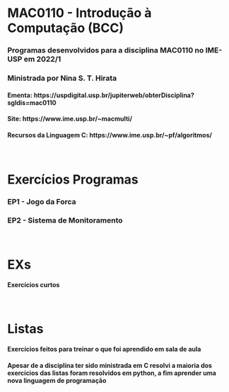 <h1>MAC0110 - Introdução à Computação (BCC)</h1>

<h3>Programas desenvolvidos para a disciplina MAC0110 no IME-USP em 2022/1</h3>
<h3>Ministrada por Nina S. T. Hirata</h3>
<h4>Ementa: https://uspdigital.usp.br/jupiterweb/obterDisciplina?sgldis=mac0110</h4>
<h4>Site: https://www.ime.usp.br/~macmulti/</h4>
<h4>Recursos da Linguagem C: https://www.ime.usp.br/~pf/algoritmos/</h4>

<br>

<h1>Exercícios Programas</h1>
<h3>EP1 - Jogo da Forca</h3>
<h3>EP2 - Sistema de Monitoramento</h3>

<br>

<h1>EXs</h1>
<h4>Exercícios curtos</h4>

<br>

<h1>Listas</h1>
<h4>Exercícios feitos para treinar o que foi aprendido em sala de aula</h4>
<h4>Apesar de a disciplina ter sido ministrada em C resolvi a maioria dos exercícios das listas foram resolvidos em python, a fim aprender uma nova linguagem de programação</h4>

